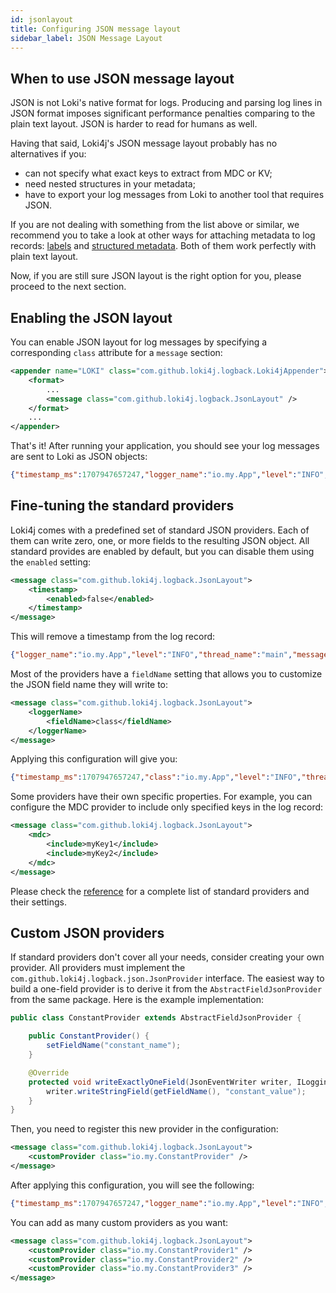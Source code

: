 ```yaml
---
id: jsonlayout
title: Configuring JSON message layout
sidebar_label: JSON Message Layout
---
```


## When to use JSON message layout

JSON is not Loki's native format for logs.
Producing and parsing log lines in JSON format imposes significant performance penalties comparing to the plain text layout.
JSON is harder to read for humans as well.

Having that said, Loki4j's JSON message layout probably has no alternatives if you:

- can not specify what exact keys to extract from MDC or KV;
- need nested structures in your metadata;
- have to export your log messages from Loki to another tool that requires JSON.

If you are not dealing with something from the list above or similar,
we recommend you to take a look at other ways for attaching metadata to log records: [labels](labels.md) and [structured metadata](metadata.md).
Both of them work perfectly with plain text layout.

Now, if you are still sure JSON layout is the right option for you, please proceed to the next section.

## Enabling the JSON layout

You can enable JSON layout for log messages by specifying a corresponding `class` attribute for a `message` section:

```xml
<appender name="LOKI" class="com.github.loki4j.logback.Loki4jAppender">
    <format>
        ...
        <message class="com.github.loki4j.logback.JsonLayout" />
    </format>
    ...
</appender>
```

That's it! After running your application, you should see your log messages are sent to Loki as JSON objects:

```json
{"timestamp_ms":1707947657247,"logger_name":"io.my.App","level":"INFO","thread_name":"main","message":"42"}
```

## Fine-tuning the standard providers

Loki4j comes with a predefined set of standard JSON providers.
Each of them can write zero, one, or more fields to the resulting JSON object.
All standard provides are enabled by default, but you can disable them using the `enabled` setting:

```xml
<message class="com.github.loki4j.logback.JsonLayout">
    <timestamp>
        <enabled>false</enabled>
    </timestamp>
</message>
```

This will remove a timestamp from the log record:

```json
{"logger_name":"io.my.App","level":"INFO","thread_name":"main","message":"42"}
```

Most of the providers have a `fieldName` setting that allows you to customize the JSON field name they will write to:

```xml
<message class="com.github.loki4j.logback.JsonLayout">
    <loggerName>
        <fieldName>class</fieldName>
    </loggerName>
</message>
```

Applying this configuration will give you:

```json
{"timestamp_ms":1707947657247,"class":"io.my.App","level":"INFO","thread_name":"main","message":"42"}
```

Some providers have their own specific properties.
For example, you can configure the MDC provider to include only specified keys in the log record:

```xml
<message class="com.github.loki4j.logback.JsonLayout">
    <mdc>
        <include>myKey1</include>
        <include>myKey2</include>
    </mdc>
</message>
```

Please check the [reference](configuration#json-message-layout) for a complete list of standard providers and their settings.

## Custom JSON providers

If standard providers don't cover all your needs, consider creating your own provider.
All providers must implement the `com.github.loki4j.logback.json.JsonProvider` interface.
The easiest way to build a one-field provider is to derive it from the `AbstractFieldJsonProvider` from the same package.
Here is the example implementation:

```java
public class ConstantProvider extends AbstractFieldJsonProvider {

    public ConstantProvider() {
        setFieldName("constant_name");
    }

    @Override
    protected void writeExactlyOneField(JsonEventWriter writer, ILoggingEvent event) {
        writer.writeStringField(getFieldName(), "constant_value");
    }
}
```

Then, you need to register this new provider in the configuration:

```xml
<message class="com.github.loki4j.logback.JsonLayout">
    <customProvider class="io.my.ConstantProvider" />
</message>
```

After applying this configuration, you will see the following:

```json
{"timestamp_ms":1707947657247,"logger_name":"io.my.App","level":"INFO","thread_name":"main","message":"42","constant_name":"constant_value"}
```

You can add as many custom providers as you want:

```xml
<message class="com.github.loki4j.logback.JsonLayout">
    <customProvider class="io.my.ConstantProvider1" />
    <customProvider class="io.my.ConstantProvider2" />
    <customProvider class="io.my.ConstantProvider3" />
</message>
```
